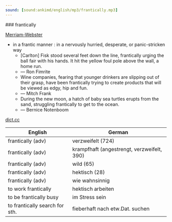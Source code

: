 ```yaml
---
sound: [sound:ankimd/english/mp3/frantically.mp3]
---
```


\### frantically

[Merriam-Webster](https://www.merriam-webster.com/dictionary/frantically)

- in a frantic manner : in a nervously hurried, desperate, or panic-stricken way
    - [Carlton] Fisk stood several feet down the line, frantically urging the ball fair with his hands. It hit the yellow foul pole above the wall, a home run.
    - — Ron Fimrite
    - Wine companies, fearing that younger drinkers are slipping out of their grasp, have been frantically trying to create products that will be viewed as edgy, hip and fun.
    - — Mitch Frank
    - During the new moon, a hatch of baby sea turtles erupts from the sand, struggling frantically to get to the ocean.
    - — Bernice Notenboom

[dict.cc](https://www.dict.cc/frantically)

| English        | German       |
| -------------- | ------------ |
| frantically (adv) | verzweifelt (724) |
| frantically (adv) | krampfhaft (angestrengt, verzweifelt, 390) |
| frantically (adv) | wild (65) |
| frantically (adv) | hektisch (28) |
| frantically (adv) | wie wahnsinnig |
| to work frantically | hektisch arbeiten |
| to be frantically busy | im Stress sein |
| to frantically search for sth. | fieberhaft nach etw.Dat. suchen |
